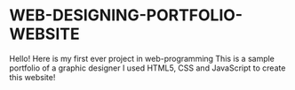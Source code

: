 # WEB-DESIGNING-PORTFOLIO-WEBSITE
Hello! Here is my first ever project in web-programming
This is a sample portfolio of a graphic designer
I used HTML5, CSS and JavaScript to create this website!
